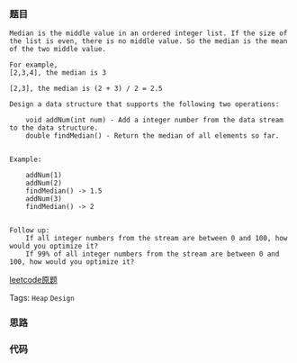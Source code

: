 ### 题目
```
Median is the middle value in an ordered integer list. If the size of the list is even, there is no middle value. So the median is the mean of the two middle value.

For example,
[2,3,4], the median is 3

[2,3], the median is (2 + 3) / 2 = 2.5

Design a data structure that supports the following two operations:

    void addNum(int num) - Add a integer number from the data stream to the data structure.
    double findMedian() - Return the median of all elements so far.
 

Example:

    addNum(1)
    addNum(2)
    findMedian() -> 1.5
    addNum(3) 
    findMedian() -> 2


Follow up:
    If all integer numbers from the stream are between 0 and 100, how would you optimize it?
    If 99% of all integer numbers from the stream are between 0 and 100, how would you optimize it?
```
[leetcode原题](https://leetcode.com/problems/find-median-from-data-stream/description/)

Tags: `Heap` `Design`

### 思路

### 代码

